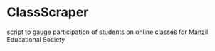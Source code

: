 # ClassScraper
script to gauge participation of students on online classes for Manzil Educational Society
